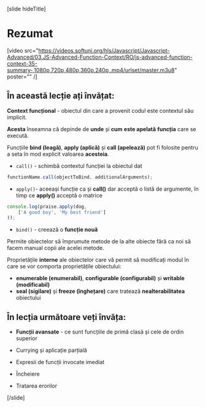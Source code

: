 [slide hideTitle]

# Rezumat

[video src="https://videos.softuni.org/hls/Javascript/Javascript-Advanced/03.JS-Advanced-Function-Context/RO/js-advanced-function-context-35-summary-,1080p,720p,480p,360p,240p,.mp4/urlset/master.m3u8" poster="" /]

## În această lecție ați învățat:

**Context funcțional** - obiectul din care a provenit codul este contextul său implicit. 

**Acesta** înseamna că depinde de **unde** și **cum** **este apelată** **funcția** care se execută.

Funcțiile **bind (leagă)**, **apply (aplică)** și **call (apelează)** pot fi folosite pentru a seta în mod explicit valoarea **acesteia**.

 - `call()` - schimbă contextul funcției la obiectul dat

```js
functionName.call(objectToBind, additionalArguments);
```

- `apply()`- aceeași funcție ca și **call()** dar acceptă o listă de argumente, în timp ce **apply()** acceptă o matrice

```js
console.log(praise.apply(dog,
    ['A good boy', 'My best friend']
));
```

- `bind()` - creează o **funcție nouă** 

Permite obiectelor să împrumute metode de la alte obiecte fără ca noi să facem manual copii ale acelei metode.

Proprietățile **interne** ale obiectelor care vă permit să modificați modul în care se vor comporta proprietățile obiectului:
- **enumerable (enumerabil)**, **configurable (configurabil)** și **writable (modificabil)**
- **seal (sigilare)** și **freeze (înghețare)** care tratează **nealterabilitatea** obiectului


## În lecția următoare veți învăța:

- **Funcții avansate** - ce sunt funcțiile de primă clasă și cele de ordin superior

- Currying și aplicație parțială

- Expresii de funcții invocate imediat

- Încheiere

- Tratarea erorilor

[/slide]